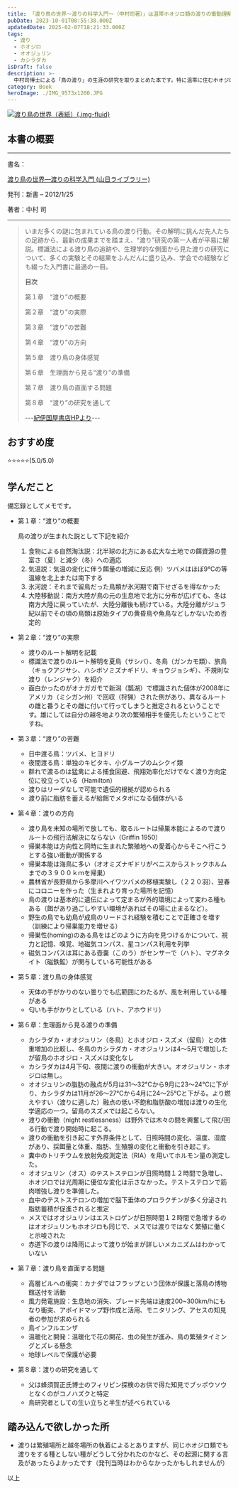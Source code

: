 ```yaml
---
title: 「渡り鳥の世界〜渡りの科学入門〜（中村司著）」は温帯ホオジロ類の渡りの衝動理解に好適
pubDate: 2023-10-01T08:55:38.000Z
updatedDate: 2025-02-07T18:21:33.000Z
tags:
  - 渡り
  - ホオジロ
  - オオジュリン
  - カシラダカ
isDraft: false
description: >-
  中村司博士による「鳥の渡り」の生涯の研究を取りまとめた本です。特に温帯に住むホオジロ類の生理の研究が秀逸です。留鳥のホオジロ、冬鳥のカシラダカ、夏鳥のオオジュリンの生理（体脂肪、ホルモン）と日照・気温・湿度に対する「渡りの準備と衝動比較」はなるほどなと新鮮でした。初版は2012年ですが、糞中のホルモン分析を当時最先端の放射免疫測定法で明らかにしています。熱帯の渡り衝動が降雨によるが詳しいメカニズムは不明だといいます。渡りはわからないことだらけでエキサイティングな研究分野だということがよくわかりました。また昭和初期〜平成時代の研究手法を学べるのも本書の良いところだと思います。
category: Book
heroImage: ./IMG_9573x1200.JPG
---
```


<a href="https://amzn.to/3LHDDNG" target="_blank">

![渡り鳥の世界（表紙）](https://object-storage.tyo2.conoha.io/v1/nc_938a9d00d6004f1390c354d4a15ef25b/blog-astro-assets/blog-images/IMG_9573x1200.JPG){.img-fluid}
</a>

## 本書の概要

------

書名：<a href="https://amzn.to/3LHDDNG" target="_blank">

渡り鳥の世界―渡りの科学入門 (山日ライブラリー)

</a>

発刊：新書 – 2012/1/25

著者：中村 司

------
> いまだ多くの謎に包まれている鳥の渡り行動。その解明に挑んだ先人たちの足跡から、最新の成果までを踏まえ、“渡り”研究の第一人者が平易に解説。標識法による渡り鳥の追跡や、生理学的な側面から見た渡りの研究について、多くの実験とその結果をふんだんに盛り込み、学会での経験なども綴った入門書に最適の一冊。
>
> **目次**
>
> 第１章　“渡り”の概要
>
> 第２章　“渡り”の実際
>
> 第３章　“渡り”の苦難
>
> 第４章　“渡り”の方向
>
> 第５章　渡り鳥の身体感覚
>
> 第６章　生理面から見る“渡り”の準備
>
> 第７章　渡り鳥の直面する問題
>
> 第８章　“渡り”の研究を通して
>
> ---[紀伊国屋書店HPより](https://www.kinokuniya.co.jp/f/dsg-01-9784897107264)---


## おすすめ度

⭐️⭐️⭐️⭐️⭐️(5.0/5.0)

## 学んだこと

備忘録としてメモです。

- 第１章：“渡り”の概要

  鳥の渡りが生まれた説として下記を紹介

  1. 食物による自然淘汰説：北半球の北方にある広大な土地での餌資源の豊富さ（夏）と減少（冬）への適応
  2. 気温説：気温の変化に伴う餌量の増減に反応
     例）ツバメはほぼ9℃の等温線を北上または南下する
  3. 氷河説：それまで留鳥だった鳥類が氷河期で南下せざるを得なかった
  4. 大陸移動説：南方大陸が鳥の元の生息地で北方に分布が広げても、冬は南方大陸に戻っていたが、大陸分離後も続けている。大陸分離がジュラ紀以前でその頃の鳥類は原始タイプの黄昏鳥や魚鳥などしかないため否定的

- 第２章：“渡り”の実際

  - 渡りのルート解明を記載
  - 標識法で渡りのルート解明を夏鳥（サシバ）、冬鳥（ガンカモ類）、旅鳥（キョクアジサシ、ハシボソミズナギドリ、キョウジョシギ）、不規則な渡り（レンジャク）を紹介
  - 面白かったのがオナガガモで新潟（瓢湖）で標識された個体が2008年にアメリカ（ミシガン州）で回収（狩猟）された例があり、異なるルートの雌と番うとその雌に付いて行ってしまうと推定されるということです。雄にしては自分の越冬地より次の繁殖相手を優先したということですね。

- 第３章：“渡り”の苦難

  - 日中渡る鳥：ツバメ、ヒヨドリ
  - 夜間渡る鳥：単独のキビタキ、小グループのムシクイ類
  - 群れで渡るのは猛禽による捕食回避、飛翔効率化だけでなく渡り方向定位に役立っている（Hamilton）
  - 渡りはリーダなしで可能で遺伝的根拠が認められる
  - 渡り前に脂肪を蓄えるが給餌でメタボになる個体がいる

- 第４章：渡りの方向
  - 渡り鳥を未知の場所で放しても、取るルートは帰巣本能によるので渡りルートの飛行法解決にならない（Griffin 1950）
  - 帰巣本能は方向性と同時に生まれた繁殖地への愛着心からそこへ行こうとする強い衝動が関係する
  - 帰巣本能は海鳥に多い（オオミズナギドリがベニスからストックホルムまでの３９００ｋｍを帰巣）
  - 農林省が長野県から多摩川へイワツバメの移植実験し（２２０羽）、翌春にコロニーを作った（生まれより育った場所を記憶）
  - 鳥の渡りは基本的に遺伝によって定まるが外的環境によって変わる種もある（餌があり過ごしやすい環境があればその場に止まるなど）。
  - 野生の鳥でも幼鳥が成鳥のリードされ経験を積むことで正確さを増す（訓練により帰巣能力を増せる）
  - 帰巣性(homing)のある鳥をはどのように方向を見つけるかについて、視力と記憶、嗅覚、地磁気コンパス、星コンパス利用を列挙
  - 磁気コンパスは耳にある壺嚢（このう）がセンサーで（ハト）、マグネタイト（磁鉄鉱）が関与している可能性がある

- 第５章：渡り鳥の身体感覚

  - 天体の手がかりのない曇りでも広範囲にわたるが、風を利用している種がある
  - 匂いも手がかりとしている（ハト、アホウドリ）

- 第６章：生理面から見る渡りの準備

  - カシラダカ・オオジュリン（冬鳥）とホオジロ・スズメ（留鳥）との体重増加の比較し、冬鳥のカシラダカ・オオジュリンは4〜5月で増加したが留鳥のホオジロ・スズメは変化なし
  - カシラダカは4月下旬、夜間に渡りの衝動が大きい。オオジュリン・ホオジロは無し。
  - オオジュリンの脂肪の融点が5月は31〜32℃から9月に23〜24℃に下がり、カシラダカは11月が26〜27℃から4月に24〜25℃と下がる。より燃えやすい（渡りに適した）融点の低い不飽和脂肪酸の増加は渡りの生化学適応の一つ。留鳥のスズメでは起こらない。
  - 渡りの衝動（night restlessness）は野外では木々の間を興奮して飛び回る行動で渡り開始時に起こる。
  - 渡りの衝動を引き起こす外界条件として、日照時間の変化、温度、湿度があり、採餌量と体重、脂肪、生殖腺の変化と衝動を引き起こす。
  - 糞中のトリチウムを放射免疫測定法（RIA）を用いてホルモン量の測定した。
  - オオジュリン（オス）のテストステロンが日照時間１２時間で急増し、ホオジロでは光周期に優位な変化は示さなかった。テストステロンで筋肉増強し渡りを準備した。
  - 血中のテストステロンの増加で脳下垂体のプロラクチンが多く分泌され脂肪蓄積が促進されると推定
  - メスではオオジュリンはエストロゲンが日照時間１２時間で急増するのはオオジュリンもホオジロも同じで、メスでは渡りではなく繁殖に働くと示唆された
  - 赤道下の渡りは降雨によって渡りが始まが詳しいメカニズムはわかっていない

- 第７章：渡り鳥を直面する問題

  - 高層ビルへの衝突：カナダではフラップという団体が保護と落鳥の博物館送付を活動
  - 風力発電施設：生息地の消失、ブレード先端は速度200~300km/hにもなり衝突、アボイドマップ野作成と活用、モニタリング、アセスの知見者の参加が求められる
  - 鳥インフルエンザ
  - 温暖化と開発：温暖化で花の開花、虫の発生が進み、鳥の繁殖タイミングとズレる懸念
  - 地球レベルで保護が必要

- 第８章：渡りの研究を通して

  - 父は蜂須賀正氏博士のフィリピン探検のお供で得た知見でブッポウソウとなくのがコノハズクと特定
  - 鳥研究者としての生い立ちと半生が述べられている

  


## 踏み込んで欲しかった所

- 渡りは繁殖場所と越冬場所の執着によるとありますが、同じホオジロ類でも渡りをする種としない種がどうして分かれたのかなど、その起源に関する言及があったらよかったです（発刊当時はわからなかったかもしれませんが）



 以上  
